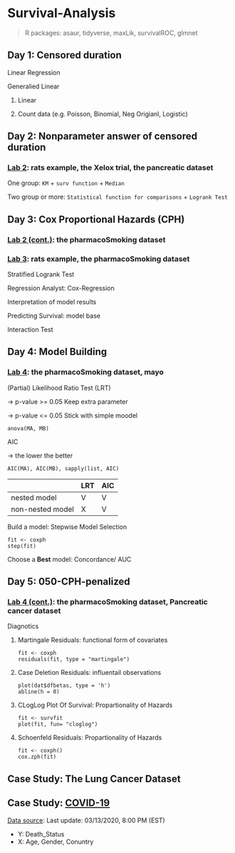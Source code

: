 # Survival-Analysis

> R packages: asaur, tidyverse, maxLik, survivalROC, glmnet
  
## Day 1: Censored duration

Linear Regression

Generalied Linear

1. Linear
  
2. Count data (e.g. Poisson, Binomial, Neg Origianl, Logistic)

## Day 2: Nonparameter answer of censored duration

### [Lab 2](https://github.com/wulinghsuan/Survival-Analysis/blob/master/020-nonparam.pdf): rats example, the Xelox trial, the pancreatic dataset

One group: `KM` + `surv function` + `Median`

Two group or more: `Statistical function for comparisons` + `Logrank Test`

## Day 3: Cox Proportional Hazards (CPH)

### [Lab 2 (cont.)](https://github.com/wulinghsuan/Survival-Analysis/blob/master/020-nonparam-cont.pdf): the pharmacoSmoking dataset

### [Lab 3](https://github.com/wulinghsuan/Survival-Analysis/blob/master/030-Cox_Regression.pdf): rats example, the pharmacoSmoking dataset

Stratified Logrank Test 

Regression Analyst: Cox-Regression

Interpretation of model results

Predicting Survival: model base

Interaction Test

## Day 4: Model Building

### [Lab 4](https://github.com/wulinghsuan/Survival-Analysis/blob/master/040-CPH-building.pdf): the pharmacoSmoking dataset, mayo

(Partial) Likelihood Ratio Test (LRT) 

→ p-value >= 0.05 Keep extra parameter

→ p-value <= 0.05 Stick with simple moodel

    anova(MA, MB)

AIC

→ the lower the better

    AIC(MA), AIC(MB), sapply(list, AIC)

||LRT|AIC|
|---|---|---|
|nested model| V | V |
|non-nested model| X | V |

Build a model: Stepwise Model Selection

    fit <- coxph
    step(fit)
    
Choose a **Best** model: Concordance/ AUC  

## Day 5: 050-CPH-penalized

### [Lab 4 (cont.)](https://github.com/wulinghsuan/Survival-Analysis/blob/master/040-CPH-building.pdf): the pharmacoSmoking dataset, Pancreatic cancer dataset

Diagnotics

1. Martingale Residuals: functional form of covariates

       fit <- coxph
       residuals(fit, type = "martingale")

2. Case Deletion Residuals: influentail observations

       plot(dat$dfbetas, type = 'h')
       abline(h = 0)

3. CLogLog Plot Of Survival: Propartionality of Hazards

       fit <- survfit
       plot(fit, fun= "cloglog")

4. Schoenfeld Residuals: Propartionality of Hazards
    
       fit <- coxph()
       cox.zph(fit)

## Case Study: The Lung Cancer Dataset

## Case Study: [COVID-19](https://github.com/wulinghsuan/Survival-Analysis/blob/master/COVID-19.pdf)

[Data source](https://docs.google.com/spreadsheets/d/e/2PACX-1vQU0SIALScXx8VXDX7yKNKWWPKE1YjFlWc6VTEVSN45CklWWf-uWmprQIyLtoPDA18tX9cFDr-aQ9S6/pubhtml): Last update: 03/13/2020, 8:00 PM (EST)

- Y: Death_Status
- X: Age, Gender, Conuntry
